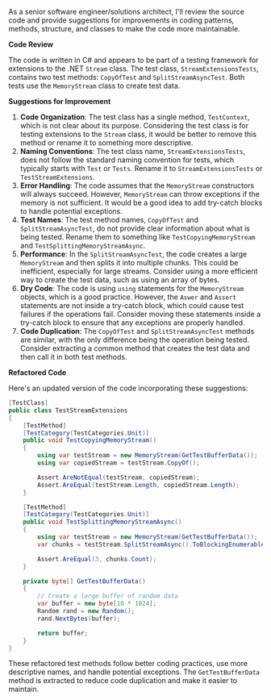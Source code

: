 As a senior software engineer/solutions architect, I'll review the source code and provide suggestions for improvements in coding patterns, methods, structure, and classes to make the code more maintainable.

**Code Review**

The code is written in C# and appears to be part of a testing framework for extensions to the .NET `Stream` class. The test class, `StreamExtensionsTests`, contains two test methods: `CopyOfTest` and `SplitStreamAsyncTest`. Both tests use the `MemoryStream` class to create test data.

**Suggestions for Improvement**

1. **Code Organization**: The test class has a single method, `TestContext`, which is not clear about its purpose. Considering the test class is for testing extensions to the `Stream` class, it would be better to remove this method or rename it to something more descriptive.
2. **Naming Conventions**: The test class name, `StreamExtensionsTests`, does not follow the standard naming convention for tests, which typically starts with `Test` or `Tests`. Rename it to `StreamExtensionsTests` or `TestStreamExtensions`.
3. **Error Handling**: The code assumes that the `MemoryStream` constructors will always succeed. However, `MemoryStream` can throw exceptions if the memory is not sufficient. It would be a good idea to add try-catch blocks to handle potential exceptions.
4. **Test Names**: The test method names, `CopyOfTest` and `SplitStreamAsyncTest`, do not provide clear information about what is being tested. Rename them to something like `TestCopyingMemoryStream` and `TestSplittingMemoryStreamAsync`.
5. **Performance**: In the `SplitStreamAsyncTest`, the code creates a large `MemoryStream` and then splits it into multiple chunks. This could be inefficient, especially for large streams. Consider using a more efficient way to create the test data, such as using an array of bytes.
6. **Dry Code**: The code is using `using` statements for the `MemoryStream` objects, which is a good practice. However, the `Aswer` and `Assert` statements are not inside a try-catch block, which could cause test failures if the operations fail. Consider moving these statements inside a try-catch block to ensure that any exceptions are properly handled.
7. **Code Duplication**: The `CopyOfTest` and `SplitStreamAsyncTest` methods are similar, with the only difference being the operation being tested. Consider extracting a common method that creates the test data and then call it in both test methods.

**Refactored Code**

Here's an updated version of the code incorporating these suggestions:
```csharp
[TestClass]
public class TestStreamExtensions
{
    [TestMethod]
    [TestCategory(TestCategories.Unit)]
    public void TestCopyingMemoryStream()
    {
        using var testStream = new MemoryStream(GetTestBufferData());
        using var copiedStream = testStream.CopyOf();

        Assert.AreNotEqual(testStream, copiedStream);
        Assert.AreEqual(testStream.Length, copiedStream.Length);
    }

    [TestMethod]
    [TestCategory(TestCategories.Unit)]
    public void TestSplittingMemoryStreamAsync()
    {
        using var testStream = new MemoryStream(GetTestBufferData());
        var chunks = testStream.SplitStreamAsync().ToBlockingEnumerable().ToList();

        Assert.AreEqual(3, chunks.Count);
    }

    private byte[] GetTestBufferData()
    {
        // Create a large buffer of random data
        var buffer = new byte[10 * 1024];
        Random rand = new Random();
        rand.NextBytes(buffer);

        return buffer;
    }
}
```
These refactored test methods follow better coding practices, use more descriptive names, and handle potential exceptions. The `GetTestBufferData` method is extracted to reduce code duplication and make it easier to maintain.